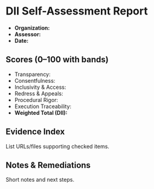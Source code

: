 <!-- status: stub; target: 150+ words -->
<!-- status: stub; target: 150+ words -->
# DII Self-Assessment Report

- **Organization:** 
- **Assessor:** 
- **Date:** 

## Scores (0–100 with bands)
- Transparency: 
- Consentfulness: 
- Inclusivity & Access: 
- Redress & Appeals: 
- Procedural Rigor: 
- Execution Traceability: 
- **Weighted Total (DII):** 

## Evidence Index
List URLs/files supporting checked items.

## Notes & Remediations
Short notes and next steps.



